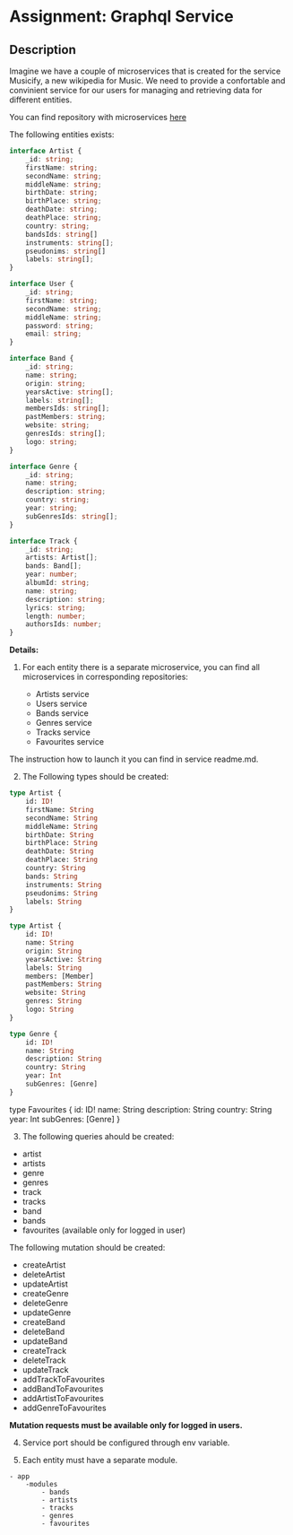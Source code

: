 # Assignment: Graphql Service

## Description

Imagine we have a couple of microservices that is created for the service Musicify, a new wikipedia for Music. We need to provide a confortable and convinient service for our users for managing and retrieving data for different entities.

You can find repository with microservices [here](https://github.com/rolling-scopes-school/node-graphql-service)

The following entities exists:

```typescript
interface Artist {
    _id: string;
    firstName: string;
    secondName: string;
    middleName: string;
    birthDate: string;
    birthPlace: string;
    deathDate: string;
    deathPlace: string;
    country: string;
    bandsIds: string[]
    instruments: string[];
    pseudonims: string[]
    labels: string[];
}
```

```typescript
interface User {
    _id: string;
    firstName: string;
    secondName: string;
    middleName: string;
    password: string;
    email: string;
}
```

```typescript
interface Band {
    _id: string;
    name: string;
    origin: string;
    yearsActive: string[];
    labels: string[];
    membersIds: string[];
    pastMembers: string;
    website: string;
    genresIds: string[];
    logo: string;
}
```

```typescript
interface Genre {
    _id: string;
    name: string;
    description: string;
    country: string;
    year: string;
    subGenresIds: string[];
}
```

```typescript
interface Track {
    _id: string;
    artists: Artist[];
    bands: Band[];
    year: number;
    albumId: string;
    name: string;
    description: string;
    lyrics: string;
    length: number;
    authorsIds: number; 
}
```


**Details:**

1. For each entity there is a separate microservice, you can find all microservices in corresponding repositories:

    - Artists service
    - Users service
    - Bands service
    - Genres service
    - Tracks service
    - Favourites service

The instruction how to launch it you can find in service readme.md.

2. The Following types should be created:

```graphql
type Artist {
    id: ID!
    firstName: String
    secondName: String
    middleName: String
    birthDate: String
    birthPlace: String
    deathDate: String
    deathPlace: String
    country: String
    bands: String
    instruments: String
    pseudonims: String
    labels: String
}

```
```graphql
type Artist {
    id: ID!
    name: String
    origin: String
    yearsActive: String
    labels: String
    members: [Member]
    pastMembers: String
    website: String
    genres: String
    logo: String
}

```
```graphql
type Genre {
    id: ID!
    name: String
    description: String
    country: String
    year: Int
    subGenres: [Genre]
}

```

type Favourites {
id: ID!
name: String
description: String
country: String
year: Int
subGenres: [Genre]
}

3. The following queries ahould be created:

- artist
- artists
- genre
- genres
- track
- tracks
- band
- bands
- favourites (available only for logged in user)

The following mutation should be created:

- createArtist
- deleteArtist
- updateArtist
- createGenre
- deleteGenre
- updateGenre
- createBand
- deleteBand
- updateBand
- createTrack
- deleteTrack
- updateTrack
- addTrackToFavourites
- addBandToFavourites
- addArtistToFavourites
- addGenreToFavourites

**Mutation requests must be available only for logged in users.**

4. Service port should be configured through env variable.

5. Each entity must have a separate module.

```
- app
    -modules
        - bands
        - artists
        - tracks
        - genres
        - favourites
```






